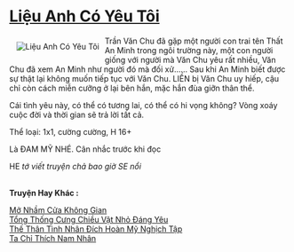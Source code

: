 <a href="https://utruyen.com/lieu-anh-co-yeu-toi/24761/" title="Liệu Anh Có Yêu Tôi"><h1>Liệu Anh Có Yêu Tôi</h1></a><div style="display:table"><img align="right" style="float: left; padding: 10px;" src="https://utruyen.com/images/story/200x260/lieu-anh-co-yeu-toi.jpg" alt="Liệu Anh Có Yêu Tôi">Trần Văn Chu đã gặp một người con trai tên Thất An Minh trong ngôi trường này, một con người giống với người mà Văn Chu yêu rất nhiều, Văn Chu đã xem An Minh như người đó mà đối xử...... Sau khi An Minh biết được sự thật lại không muốn tiếp tục với Văn Chu. LIỀN bị Văn Chu uy hiếp, cậu chỉ còn cách miễn cưỡng ở lại bên hắn, mặc hắn đùa giỡn thân thể. <p></p> Cái tình yêu này, có thể có tương lai, có thể có hi vọng không? Vòng xoáy cuộc đời và thời gian sẽ trả lời tất cả.<p></p> Thể loại: 1x1, cường cường, H 16+<p></p> Là ĐAM MỸ NHÉ. Cân nhắc trước khi đọc<p></p> HE *tớ viết truyện chả bao giờ SE nổi*</div><p><br><b>Truyện Hay Khác :</b></p><a href="https://utruyen.com/mo-nham-cua-khong-gian/25201/" alt="Mở Nhầm Cửa Không Gian">Mở Nhầm Cửa Không Gian</a><br/><a href="https://truyenngontinhay.wordpress.com/2019/10/03/tong-thong-cung-chieu-vat-nho-dang-yeu/" alt="Tổng Thống Cưng Chiều Vật Nhỏ Đáng Yêu">Tổng Thống Cưng Chiều Vật Nhỏ Đáng Yêu</a><br/><a href="https://github.com/quanluxury/ngontinh_sac/tree/master/truyenhay/18979/" alt="Thế Thân Tình Nhân Đích Hoàn Mỹ Nghịch Tập">Thế Thân Tình Nhân Đích Hoàn Mỹ Nghịch Tập</a><br/><a href="https://dammy2019.blogspot.com/2019/11/ta-chi-thich-nam-nhan.html" alt="Ta Chỉ Thích Nam Nhân">Ta Chỉ Thích Nam Nhân</a><br/>